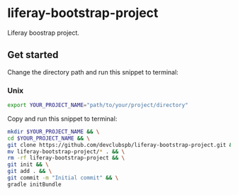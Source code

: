 # liferay-bootstrap-project

Liferay boostrap project.

## Get started

Change the directory path and run this snippet to terminal:

### Unix

```bash
export YOUR_PROJECT_NAME="path/to/your/project/directory"
```

Copy and run this snippet to terminal:

```bash
mkdir $YOUR_PROJECT_NAME && \
cd $YOUR_PROJECT_NAME && \
git clone https://github.com/devclubspb/liferay-bootstrap-project.git && \
mv liferay-bootstrap-project/* . && \
rm -rf liferay-bootstrap-project && \
git init && \
git add . && \
git commit -m "Initial commit" && \
gradle initBundle
```
